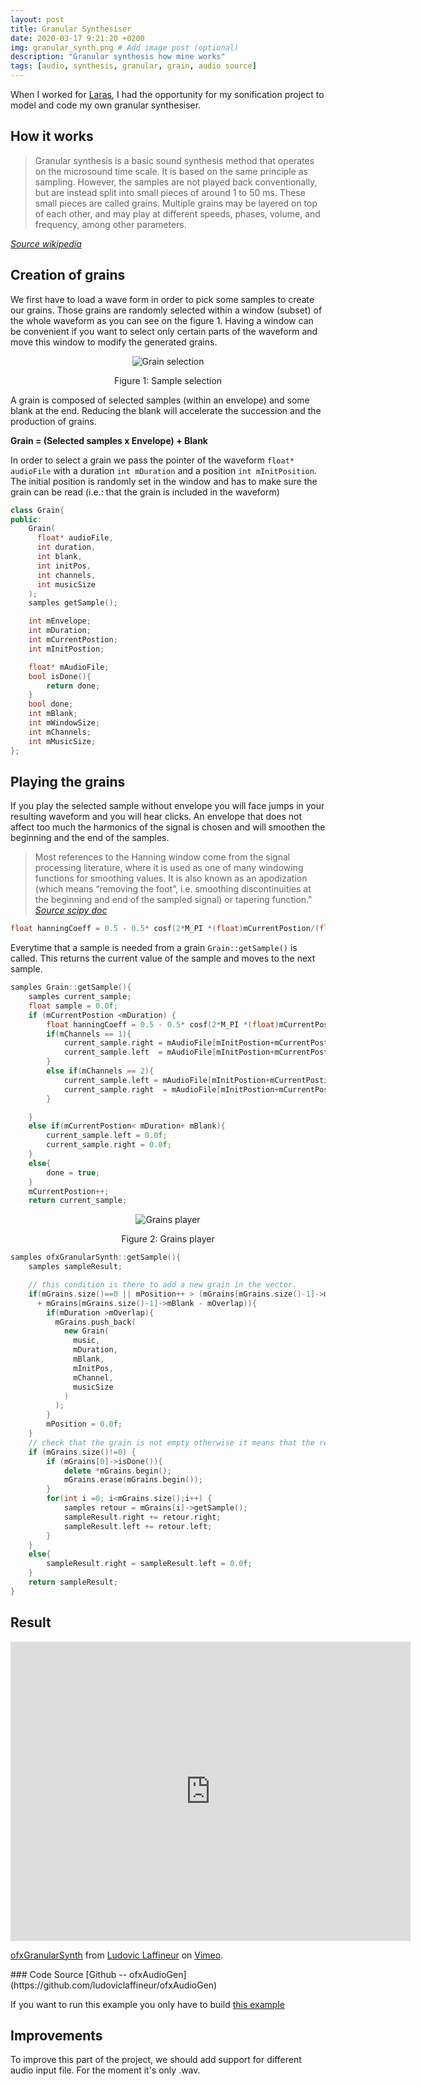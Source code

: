 ```yaml
---
layout: post
title: Granular Synthesiser
date: 2020-03-17 9:21:20 +0200
img: granular_synth.png # Add image post (optional)
description: "Granular synthesis how mine works"
tags: [audio, synthesis, granular, grain, audio source]
---
```


When I worked for [Laras](http://laras.be), I had the opportunity for my sonification project to model and code my own granular synthesiser.
## How it works

> Granular synthesis is a basic sound synthesis method that operates on the microsound time scale.
> It is based on the same principle as sampling. However, the samples are not played back conventionally, but are instead split into small pieces of around 1 to 50 ms. These small pieces are called grains. Multiple grains may be layered on top of each other, and may play at different speeds, phases, volume, and frequency, among other parameters.

*[Source wikipedia](https://en.wikipedia.org/wiki/Granular_synthesis)*

## Creation of grains
We first have to load a wave form in order to pick some samples to create our grains. Those grains are randomly selected within a window (subset) of the whole waveform as you can see on the figure 1. Having a window can be convenient if you want to select only certain parts of the waveform and move this window to modify the generated grains.

<p align="center">
<img src="/assets/img/sample_selection.png" alt="Grain selection"/>
</p>
<p align="center">
Figure 1: Sample selection
</p>

A grain is composed of selected samples (within an envelope) and some blank at the end. Reducing the blank will accelerate the succession and the production of grains.

**Grain = (Selected samples x Envelope) + Blank**

In order to select a grain we pass the pointer of the waveform `float* audioFile` with a duration `int mDuration` and a position `int mInitPosition`. The initial position is randomly set in the window and has to make sure the grain can be read (i.e.: that the grain is included in the waveform)

```cpp
class Grain{
public:
    Grain(
      float* audioFile,
      int duration,
      int blank,
      int initPos,
      int channels,
      int musicSize
    );
    samples getSample();

    int mEnvelope;
    int mDuration;
    int mCurrentPostion;
    int mInitPostion;

    float* mAudioFile;
    bool isDone(){
        return done;
    }
    bool done;
    int mBlank;
    int mWindowSize;
    int mChannels;
    int mMusicSize;
};
```
## Playing the grains


If you play the selected sample without envelope you will face jumps in your resulting waveform and you will hear clicks. An envelope that does not affect too much the harmonics of the signal is chosen and will smoothen the beginning and the end of the samples.

>Most references to the Hanning window come from the signal processing literature, where it is used as one of many windowing functions for smoothing values. It is also known as an apodization (which means “removing the foot”, i.e. smoothing discontinuities at the beginning and end of the sampled signal) or tapering function."
*[Source scipy doc](https://docs.scipy.org/doc/numpy/reference/generated/numpy.hanning.html)*

```cpp
float hanningCoeff = 0.5 - 0.5* cosf(2*M_PI *(float)mCurrentPostion/(float)(mDuration));
```

Everytime that a sample is needed from a grain  `Grain::getSample()` is called. This returns the current value of the sample and moves to the next sample.


```cpp
samples Grain::getSample(){
    samples current_sample;
    float sample = 0.0f;
    if (mCurrentPostion <mDuration) {
        float hanningCoeff = 0.5 - 0.5* cosf(2*M_PI *(float)mCurrentPostion/(float)(mDuration));
        if(mChannels == 1){
            current_sample.right = mAudioFile[mInitPostion+mCurrentPostion]*hanningCoeff;
            current_sample.left  = mAudioFile[mInitPostion+mCurrentPostion]*hanningCoeff;
        }
        else if(mChannels == 2){
            current_sample.left = mAudioFile[mInitPostion+mCurrentPostion*mChannels    ]*hanningCoeff;
            current_sample.right  = mAudioFile[mInitPostion+mCurrentPostion*mChannels + 1]*hanningCoeff;
        }

    }
    else if(mCurrentPostion< mDuration+ mBlank){
        current_sample.left = 0.0f;
        current_sample.right = 0.0f;
    }
    else{
        done = true;
    }
    mCurrentPostion++;
    return current_sample;
```
<p align="center">
<img src="/assets/img/grain_play.png" alt="Grains player"/>
</p>
<p align="center">
Figure 2: Grains player
</p>

```cpp
samples ofxGranularSynth::getSample(){
    samples sampleResult;

    // this condition is there to add a new grain in the vector.
    if(mGrains.size()==0 || mPosition++ > (mGrains[mGrains.size()-1]->mDuration
      + mGrains[mGrains.size()-1]->mBlank - mOverlap)){
        if(mDuration >mOverlap){
          mGrains.push_back(
            new Grain(
              music,
              mDuration,
              mBlank,
              mInitPos,
              mChannel,
              musicSize
            )
          );
        }
        mPosition = 0.0f;
    }
    // check that the grain is not empty otherwise it means that the result should be 0
    if (mGrains.size()!=0) {
        if (mGrains[0]->isDone()){
            delete *mGrains.begin();
            mGrains.erase(mGrains.begin());
        }
        for(int i =0; i<mGrains.size();i++) {
            samples retour = mGrains[i]->getSample();
            sampleResult.right += retour.right;
            sampleResult.left += retour.left;
        }
    }
    else{
        sampleResult.right = sampleResult.left = 0.0f;
    }
    return sampleResult;
}

```

## Result

<iframe src="https://player.vimeo.com/video/130955655" width="640" height="479" frameborder="0" allow="autoplay; fullscreen" allowfullscreen></iframe>
<p><a href="https://vimeo.com/130955655">ofxGranularSynth</a> from <a href="https://vimeo.com/user41154273">Ludovic Laffineur</a> on <a href="https://vimeo.com">Vimeo</a>.</p>
### Code Source
[Github -- ofxAudioGen](https://github.com/ludoviclaffineur/ofxAudioGen)

If you want to run this example you only have to build [this example](https://github.com/ludoviclaffineur/ofxAudioGen/tree/master/GranularSynth)

## Improvements

To improve this part of the project, we should add support for different audio input file. For the moment it's only .wav.
